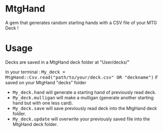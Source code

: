MtgHand
=======

A gem that generates random starting hands with a CSV file of your MTG Deck !

# Usage

Decks are saved in a MtgHand deck folder at "User/decks/"

In your terminal :
<tt>My_deck = MtgHand::Csv.read("path/to/your/deck.csv" OR "deckname")</tt> if saved on your MtgHand "decks" folder

* <tt>My_deck.hand</tt> will generate a starting hand of previously read deck.
* <tt>My_deck.mulligan</tt> will make a mulligan (generate another starting hand but with one less card).
* <tt>My_deck.save</tt> will save previously read deck into the MtgHand deck folder.
* <tt>My_deck.update</tt> will overwrite your previously saved file into the MtgHand deck folder.
